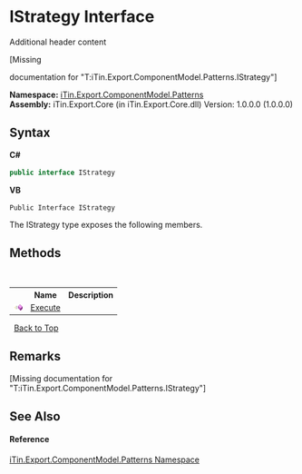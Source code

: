 # IStrategy Interface
Additional header content 

\[Missing <summary> documentation for "T:iTin.Export.ComponentModel.Patterns.IStrategy"\]

**Namespace:**&nbsp;<a href="N_iTin_Export_ComponentModel_Patterns">iTin.Export.ComponentModel.Patterns</a><br />**Assembly:**&nbsp;iTin.Export.Core (in iTin.Export.Core.dll) Version: 1.0.0.0 (1.0.0.0)

## Syntax

**C#**<br />
``` C#
public interface IStrategy
```

**VB**<br />
``` VB
Public Interface IStrategy
```

The IStrategy type exposes the following members.


## Methods
&nbsp;<table><tr><th></th><th>Name</th><th>Description</th></tr><tr><td>![Public method](media/pubmethod.gif "Public method")</td><td><a href="M_iTin_Export_ComponentModel_Patterns_IStrategy_Execute">Execute</a></td><td /></tr></table>&nbsp;
<a href="#istrategy-interface">Back to Top</a>

## Remarks
\[Missing <remarks> documentation for "T:iTin.Export.ComponentModel.Patterns.IStrategy"\]

## See Also


#### Reference
<a href="N_iTin_Export_ComponentModel_Patterns">iTin.Export.ComponentModel.Patterns Namespace</a><br />